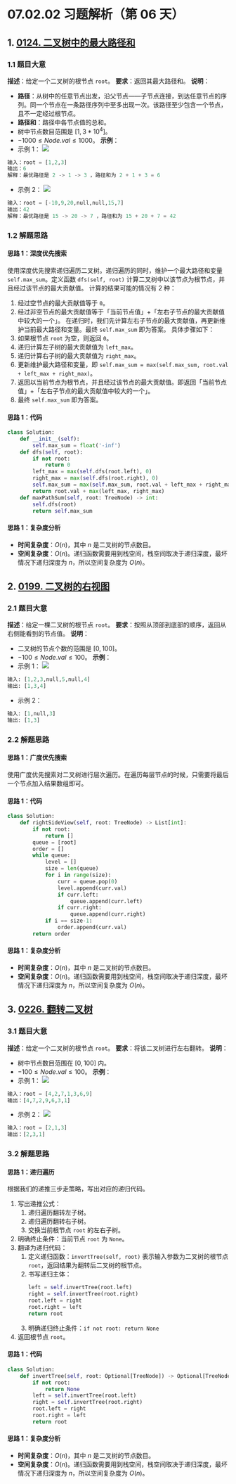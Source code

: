 # 07.02.02 习题解析（第 06 天）
## 1. [0124. 二叉树中的最大路径和](https://leetcode.cn/problems/binary-tree-maximum-path-sum/)
### 1.1 题目大意
**描述**：给定一个二叉树的根节点 `root`。
**要求**：返回其最大路径和。
**说明**：
- **路径**：从树中的任意节点出发，沿父节点——子节点连接，到达任意节点的序列。同一个节点在一条路径序列中至多出现一次。该路径至少包含一个节点，且不一定经过根节点。
- **路径和**：路径中各节点值的总和。
- 树中节点数目范围是 $[1, 3 * 10^4]$。
- $-1000 \le Node.val \le 1000$。
**示例**：
- 示例 1：
![](https://assets.leetcode.com/uploads/2020/10/13/exx1.jpg)
```python
输入：root = [1,2,3]
输出：6
解释：最优路径是 2 -> 1 -> 3 ，路径和为 2 + 1 + 3 = 6
```
- 示例 2：
![](https://assets.leetcode.com/uploads/2020/10/13/exx2.jpg)
```python
输入：root = [-10,9,20,null,null,15,7]
输出：42
解释：最优路径是 15 -> 20 -> 7 ，路径和为 15 + 20 + 7 = 42
```
### 1.2 解题思路
#### 思路 1：深度优先搜索
使用深度优先搜索递归遍历二叉树。递归遍历的同时，维护一个最大路径和变量 `self.max_sum`。定义函数 `dfs(self, root)` 计算二叉树中以该节点为根节点，并且经过该节点的最大贡献值。
计算的结果可能的情况有 $2$ 种：
1. 经过空节点的最大贡献值等于 `0`。
2. 经过非空节点的最大贡献值等于「当前节点值」+「左右子节点的最大贡献值中较大的一个」。
在递归时，我们先计算左右子节点的最大贡献值，再更新维护当前最大路径和变量。最终 `self.max_sum` 即为答案。
具体步骤如下：
1. 如果根节点 `root` 为空，则返回 `0`。
2. 递归计算左子树的最大贡献值为 `left_max`。
3. 递归计算右子树的最大贡献值为 `right_max`。
4. 更新维护最大路径和变量，即 `self.max_sum = max(self.max_sum, root.val + left_max + right_max)`。
5. 返回以当前节点为根节点，并且经过该节点的最大贡献值。即返回「当前节点值」+「左右子节点的最大贡献值中较大的一个」。
6. 最终 `self.max_sum` 即为答案。
#### 思路 1：代码
```python
class Solution:
    def __init__(self):
        self.max_sum = float('-inf')
    def dfs(self, root):
        if not root:
            return 0
        left_max = max(self.dfs(root.left), 0)
        right_max = max(self.dfs(root.right), 0)
        self.max_sum = max(self.max_sum, root.val + left_max + right_max)
        return root.val + max(left_max, right_max)
    def maxPathSum(self, root: TreeNode) -> int:
        self.dfs(root)
        return self.max_sum
```
#### 思路 1：复杂度分析
- **时间复杂度**：$O(n)$，其中 $n$ 是二叉树的节点数目。
- **空间复杂度**：$O(n)$。递归函数需要用到栈空间，栈空间取决于递归深度，最坏情况下递归深度为 $n$，所以空间复杂度为 $O(n)$。
## 2. [0199. 二叉树的右视图](https://leetcode.cn/problems/binary-tree-right-side-view/)
### 2.1 题目大意
**描述**：给定一棵二叉树的根节点 `root`。
**要求**：按照从顶部到底部的顺序，返回从右侧能看到的节点值。
**说明**：
- 二叉树的节点个数的范围是 $[0,100]$。
- $-100 \le Node.val \le 100$。
**示例**：
- 示例 1：
![](https://assets.leetcode.com/uploads/2021/02/14/tree.jpg)
```python
输入: [1,2,3,null,5,null,4]
输出: [1,3,4]
```
- 示例 2：
```python
输入: [1,null,3]
输出: [1,3]
```
### 2.2 解题思路
#### 思路 1：广度优先搜索
使用广度优先搜索对二叉树进行层次遍历。在遍历每层节点的时候，只需要将最后一个节点加入结果数组即可。
#### 思路 1：代码
```python
class Solution:
    def rightSideView(self, root: TreeNode) -> List[int]:
        if not root:
            return []
        queue = [root]
        order = []
        while queue:
            level = []
            size = len(queue)
            for i in range(size):
                curr = queue.pop(0)
                level.append(curr.val)
                if curr.left:
                    queue.append(curr.left)
                if curr.right:
                    queue.append(curr.right)
            if i == size-1:
                order.append(curr.val)
        return order
```
#### 思路 1：复杂度分析
- **时间复杂度**：$O(n)$，其中 $n$ 是二叉树的节点数目。
- **空间复杂度**：$O(n)$。递归函数需要用到栈空间，栈空间取决于递归深度，最坏情况下递归深度为 $n$，所以空间复杂度为 $O(n)$。
## 3. [0226. 翻转二叉树](https://leetcode.cn/problems/invert-binary-tree/)
### 3.1 题目大意
**描述**：给定一个二叉树的根节点 `root`。
**要求**：将该二叉树进行左右翻转。
**说明**：
- 树中节点数目范围在 $[0, 100]$ 内。
- $-100 \le Node.val \le 100$。
**示例**：
- 示例 1：
![](https://assets.leetcode.com/uploads/2021/03/14/invert1-tree.jpg)
```python
输入：root = [4,2,7,1,3,6,9]
输出：[4,7,2,9,6,3,1]
```
- 示例 2：
![](https://assets.leetcode.com/uploads/2021/03/14/invert2-tree.jpg)
```python
输入：root = [2,1,3]
输出：[2,3,1]
```
### 3.2 解题思路    
#### 思路 1：递归遍历
根据我们的递推三步走策略，写出对应的递归代码。
1. 写出递推公式：
   1. 递归遍历翻转左子树。
   2. 递归遍历翻转右子树。
   3. 交换当前根节点 `root` 的左右子树。
2. 明确终止条件：当前节点 `root` 为 `None`。
3. 翻译为递归代码：
   1. 定义递归函数：`invertTree(self, root)` 表示输入参数为二叉树的根节点 `root`，返回结果为翻转后二叉树的根节点。
   2. 书写递归主体：
      ```python
      left = self.invertTree(root.left)
      right = self.invertTree(root.right)
      root.left = right
      root.right = left
      return root
      ```
   3. 明确递归终止条件：`if not root: return None`
4. 返回根节点 `root`。
#### 思路 1：代码
```python
class Solution:
    def invertTree(self, root: Optional[TreeNode]) -> Optional[TreeNode]:
        if not root:
            return None
        left = self.invertTree(root.left)
        right = self.invertTree(root.right)
        root.left = right
        root.right = left
        return root
```
#### 思路 1：复杂度分析
- **时间复杂度**：$O(n)$，其中 $n$ 是二叉树的节点数目。
- **空间复杂度**：$O(n)$。递归函数需要用到栈空间，栈空间取决于递归深度，最坏情况下递归深度为 $n$，所以空间复杂度为 $O(n)$。
